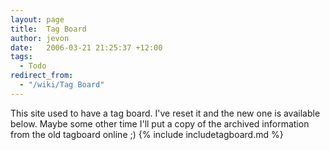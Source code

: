 ```yaml
---
layout: page
title:  Tag Board
author: jevon
date:   2006-03-21 21:25:37 +12:00
tags:
  - Todo
redirect_from:
  - "/wiki/Tag Board"
---
```


This site used to have a tag board. I've reset it and the new one is available below. Maybe some other time I'll put a copy of the archived information from the old tagboard online ;)
{% include includetagboard.md %}
